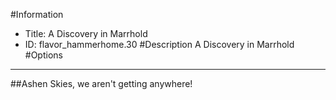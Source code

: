 #Information
 - Title: A Discovery in Marrhold
 - ID: flavor_hammerhome.30
#Description
A Discovery in Marrhold
#Options

___
##Ashen Skies, we aren't getting anywhere!
